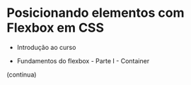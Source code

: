 # Posicionando elementos com Flexbox em CSS

- Introdução ao curso

- Fundamentos do flexbox - Parte I - Container

(continua)